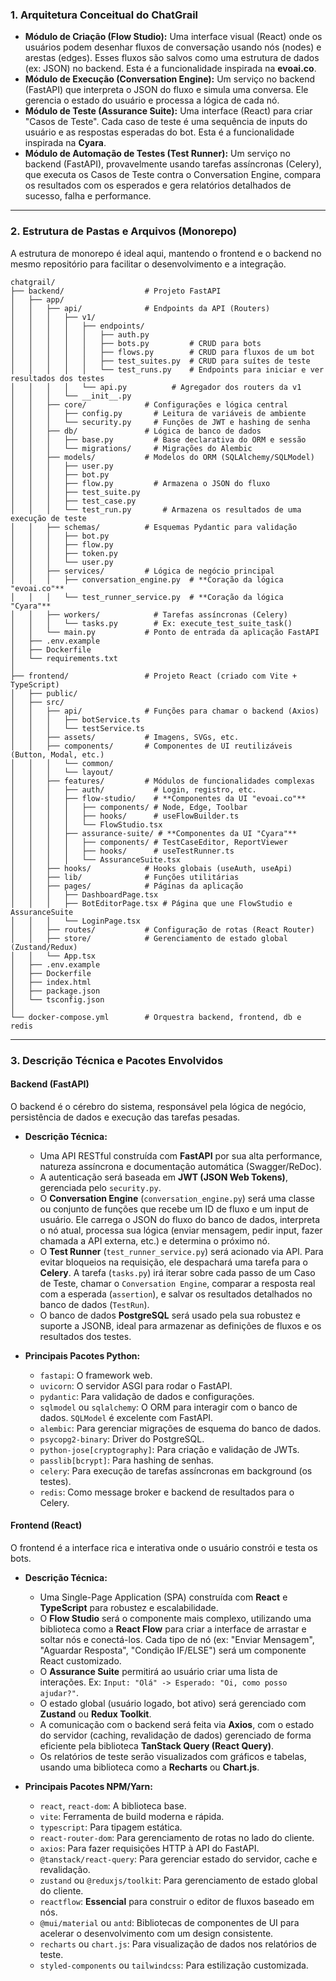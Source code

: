 ### 1. Arquitetura Conceitual do ChatGrail

*   **Módulo de Criação (Flow Studio):** Uma interface visual (React) onde os usuários podem desenhar fluxos de conversação usando nós (nodes) e arestas (edges). Esses fluxos são salvos como uma estrutura de dados (ex: JSON) no backend. Esta é a funcionalidade inspirada na **evoai.co**.
*   **Módulo de Execução (Conversation Engine):** Um serviço no backend (FastAPI) que interpreta o JSON do fluxo e simula uma conversa. Ele gerencia o estado do usuário e processa a lógica de cada nó.
*   **Módulo de Teste (Assurance Suite):** Uma interface (React) para criar "Casos de Teste". Cada caso de teste é uma sequência de inputs do usuário e as respostas esperadas do bot. Esta é a funcionalidade inspirada na **Cyara**.
*   **Módulo de Automação de Testes (Test Runner):** Um serviço no backend (FastAPI), provavelmente usando tarefas assíncronas (Celery), que executa os Casos de Teste contra o Conversation Engine, compara os resultados com os esperados e gera relatórios detalhados de sucesso, falha e performance.

---

### 2. Estrutura de Pastas e Arquivos (Monorepo)

A estrutura de monorepo é ideal aqui, mantendo o frontend e o backend no mesmo repositório para facilitar o desenvolvimento e a integração.

```
chatgrail/
├── backend/                  # Projeto FastAPI
│   ├── app/
│   │   ├── api/              # Endpoints da API (Routers)
│   │   │   ├── v1/
│   │   │   │   ├── endpoints/
│   │   │   │   │   ├── auth.py
│   │   │   │   │   ├── bots.py         # CRUD para bots
│   │   │   │   │   ├── flows.py        # CRUD para fluxos de um bot
│   │   │   │   │   ├── test_suites.py  # CRUD para suítes de teste
│   │   │   │   │   └── test_runs.py    # Endpoints para iniciar e ver resultados dos testes
│   │   │   │   └── api.py          # Agregador dos routers da v1
│   │   │   └── __init__.py
│   │   ├── core/             # Configurações e lógica central
│   │   │   ├── config.py       # Leitura de variáveis de ambiente
│   │   │   └── security.py     # Funções de JWT e hashing de senha
│   │   ├── db/               # Lógica de banco de dados
│   │   │   ├── base.py         # Base declarativa do ORM e sessão
│   │   │   └── migrations/     # Migrações do Alembic
│   │   ├── models/           # Modelos do ORM (SQLAlchemy/SQLModel)
│   │   │   ├── user.py
│   │   │   ├── bot.py
│   │   │   ├── flow.py         # Armazena o JSON do fluxo
│   │   │   ├── test_suite.py
│   │   │   ├── test_case.py
│   │   │   └── test_run.py       # Armazena os resultados de uma execução de teste
│   │   ├── schemas/          # Esquemas Pydantic para validação
│   │   │   ├── bot.py
│   │   │   ├── flow.py
│   │   │   ├── token.py
│   │   │   └── user.py
│   │   ├── services/         # Lógica de negócio principal
│   │   │   ├── conversation_engine.py  # **Coração da lógica "evoai.co"**
│   │   │   └── test_runner_service.py  # **Coração da lógica "Cyara"**
│   │   ├── workers/            # Tarefas assíncronas (Celery)
│   │   │   └── tasks.py        # Ex: execute_test_suite_task()
│   │   └── main.py           # Ponto de entrada da aplicação FastAPI
│   ├── .env.example
│   ├── Dockerfile
│   └── requirements.txt
│
├── frontend/                 # Projeto React (criado com Vite + TypeScript)
│   ├── public/
│   ├── src/
│   │   ├── api/              # Funções para chamar o backend (Axios)
│   │   │   ├── botService.ts
│   │   │   └── testService.ts
│   │   ├── assets/           # Imagens, SVGs, etc.
│   │   ├── components/       # Componentes de UI reutilizáveis (Button, Modal, etc.)
│   │   │   └── common/
│   │   │   └── layout/
│   │   ├── features/         # Módulos de funcionalidades complexas
│   │   │   ├── auth/           # Login, registro, etc.
│   │   │   ├── flow-studio/    # **Componentes da UI "evoai.co"**
│   │   │   │   ├── components/ # Node, Edge, Toolbar
│   │   │   │   ├── hooks/      # useFlowBuilder.ts
│   │   │   │   └── FlowStudio.tsx
│   │   │   ├── assurance-suite/ # **Componentes da UI "Cyara"**
│   │   │   │   ├── components/ # TestCaseEditor, ReportViewer
│   │   │   │   ├── hooks/      # useTestRunner.ts
│   │   │   │   └── AssuranceSuite.tsx
│   │   ├── hooks/            # Hooks globais (useAuth, useApi)
│   │   ├── lib/              # Funções utilitárias
│   │   ├── pages/            # Páginas da aplicação
│   │   │   ├── DashboardPage.tsx
│   │   │   ├── BotEditorPage.tsx # Página que une FlowStudio e AssuranceSuite
│   │   │   └── LoginPage.tsx
│   │   ├── routes/           # Configuração de rotas (React Router)
│   │   ├── store/            # Gerenciamento de estado global (Zustand/Redux)
│   │   └── App.tsx
│   ├── .env.example
│   ├── Dockerfile
│   ├── index.html
│   ├── package.json
│   └── tsconfig.json
│
└── docker-compose.yml        # Orquestra backend, frontend, db e redis
```

---

### 3. Descrição Técnica e Pacotes Envolvidos

#### **Backend (FastAPI)**

O backend é o cérebro do sistema, responsável pela lógica de negócio, persistência de dados e execução das tarefas pesadas.

*   **Descrição Técnica:**
    *   Uma API RESTful construída com **FastAPI** por sua alta performance, natureza assíncrona e documentação automática (Swagger/ReDoc).
    *   A autenticação será baseada em **JWT (JSON Web Tokens)**, gerenciada pelo `security.py`.
    *   O **Conversation Engine** (`conversation_engine.py`) será uma classe ou conjunto de funções que recebe um ID de fluxo e um input de usuário. Ele carrega o JSON do fluxo do banco de dados, interpreta o nó atual, processa sua lógica (enviar mensagem, pedir input, fazer chamada a API externa, etc.) e determina o próximo nó.
    *   O **Test Runner** (`test_runner_service.py`) será acionado via API. Para evitar bloqueios na requisição, ele despachará uma tarefa para o **Celery**. A tarefa (`tasks.py`) irá iterar sobre cada passo de um Caso de Teste, chamar o `Conversation Engine`, comparar a resposta real com a esperada (`assertion`), e salvar os resultados detalhados no banco de dados (`TestRun`).
    *   O banco de dados **PostgreSQL** será usado pela sua robustez e suporte a JSONB, ideal para armazenar as definições de fluxos e os resultados dos testes.

*   **Principais Pacotes Python:**
    *   `fastapi`: O framework web.
    *   `uvicorn`: O servidor ASGI para rodar o FastAPI.
    *   `pydantic`: Para validação de dados e configurações.
    *   `sqlmodel` ou `sqlalchemy`: O ORM para interagir com o banco de dados. `SQLModel` é excelente com FastAPI.
    *   `alembic`: Para gerenciar migrações de esquema do banco de dados.
    *   `psycopg2-binary`: Driver do PostgreSQL.
    *   `python-jose[cryptography]`: Para criação e validação de JWTs.
    *   `passlib[bcrypt]`: Para hashing de senhas.
    *   `celery`: Para execução de tarefas assíncronas em background (os testes).
    *   `redis`: Como message broker e backend de resultados para o Celery.

#### **Frontend (React)**

O frontend é a interface rica e interativa onde o usuário constrói e testa os bots.

*   **Descrição Técnica:**
    *   Uma Single-Page Application (SPA) construída com **React** e **TypeScript** para robustez e escalabilidade.
    *   O **Flow Studio** será o componente mais complexo, utilizando uma biblioteca como a **React Flow** para criar a interface de arrastar e soltar nós e conectá-los. Cada tipo de nó (ex: "Enviar Mensagem", "Aguardar Resposta", "Condição IF/ELSE") será um componente React customizado.
    *   O **Assurance Suite** permitirá ao usuário criar uma lista de interações. Ex: `Input: "Olá" -> Esperado: "Oi, como posso ajudar?"`.
    *   O estado global (usuário logado, bot ativo) será gerenciado com **Zustand** ou **Redux Toolkit**.
    *   A comunicação com o backend será feita via **Axios**, com o estado do servidor (caching, revalidação de dados) gerenciado de forma eficiente pela biblioteca **TanStack Query (React Query)**.
    *   Os relatórios de teste serão visualizados com gráficos e tabelas, usando uma biblioteca como a **Recharts** ou **Chart.js**.

*   **Principais Pacotes NPM/Yarn:**
    *   `react`, `react-dom`: A biblioteca base.
    *   `vite`: Ferramenta de build moderna e rápida.
    *   `typescript`: Para tipagem estática.
    *   `react-router-dom`: Para gerenciamento de rotas no lado do cliente.
    *   `axios`: Para fazer requisições HTTP à API do FastAPI.
    *   `@tanstack/react-query`: Para gerenciar estado do servidor, cache e revalidação.
    *   `zustand` ou `@reduxjs/toolkit`: Para gerenciamento de estado global do cliente.
    *   `reactflow`: **Essencial** para construir o editor de fluxos baseado em nós.
    *   `@mui/material` ou `antd`: Bibliotecas de componentes de UI para acelerar o desenvolvimento com um design consistente.
    *   `recharts` ou `chart.js`: Para visualização de dados nos relatórios de teste.
    *   `styled-components` ou `tailwindcss`: Para estilização customizada.
